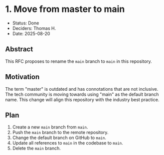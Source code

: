 # 1. Move from master to main

- Status: Done
- Deciders: Thomas H.
- Date: 2025-08-20

## Abstract

This RFC proposes to rename the `main` branch to `main` in this repository.

## Motivation

The term "master" is outdated and has connotations that are not inclusive. The tech community is moving towards using "main" as the default branch name. This change will align this repository with the industry best practice.

## Plan

1.  Create a new `main` branch from `main`.
2.  Push the `main` branch to the remote repository.
3.  Change the default branch on GitHub to `main`.
4.  Update all references to `main` in the codebase to `main`.
5.  Delete the `main` branch.
